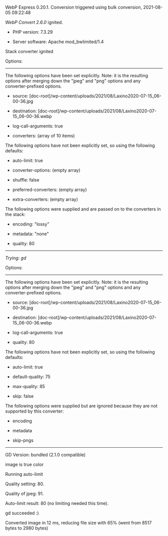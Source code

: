 WebP Express 0.20.1. Conversion triggered using bulk conversion, 2021-08-05 09:22:48

*WebP Convert 2.6.0*  ignited.
- PHP version: 7.3.29
- Server software: Apache mod_bwlimited/1.4

Stack converter ignited

Options:
------------
The following options have been set explicitly. Note: it is the resulting options after merging down the "jpeg" and "png" options and any converter-prefixed options.
- source: [doc-root]/wp-content/uploads/2021/08/Laxino2020-07-15_06-00-36.jpg
- destination: [doc-root]/wp-content/uploads/2021/08/Laxino2020-07-15_06-00-36.webp
- log-call-arguments: true
- converters: (array of 10 items)

The following options have not been explicitly set, so using the following defaults:
- auto-limit: true
- converter-options: (empty array)
- shuffle: false
- preferred-converters: (empty array)
- extra-converters: (empty array)

The following options were supplied and are passed on to the converters in the stack:
- encoding: "lossy"
- metadata: "none"
- quality: 80
------------


*Trying: gd* 

Options:
------------
The following options have been set explicitly. Note: it is the resulting options after merging down the "jpeg" and "png" options and any converter-prefixed options.
- source: [doc-root]/wp-content/uploads/2021/08/Laxino2020-07-15_06-00-36.jpg
- destination: [doc-root]/wp-content/uploads/2021/08/Laxino2020-07-15_06-00-36.webp
- log-call-arguments: true
- quality: 80

The following options have not been explicitly set, so using the following defaults:
- auto-limit: true
- default-quality: 75
- max-quality: 85
- skip: false

The following options were supplied but are ignored because they are not supported by this converter:
- encoding
- metadata
- skip-pngs
------------

GD Version: bundled (2.1.0 compatible)
image is true color
Running auto-limit
Quality setting: 80. 
Quality of jpeg: 91. 
Auto-limit result: 80 (no limiting needed this time).
gd succeeded :)

Converted image in 12 ms, reducing file size with 65% (went from 8517 bytes to 2980 bytes)
